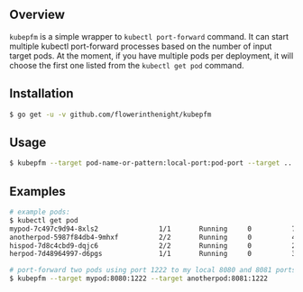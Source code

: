 ## Overview

`kubepfm` is a simple wrapper to `kubectl port-forward` command. It can start multiple kubectl port-forward processes based on the number of input target pods. At the moment, if you have multiple pods per deployment, it will choose the first one listed from the `kubectl get pod` command.

## Installation

```bash
$ go get -u -v github.com/flowerinthenight/kubepfm
```

## Usage

```bash
$ kubepfm --target pod-name-or-pattern:local-port:pod-port --target ...
```

## Examples

```bash
# example pods:
$ kubectl get pod
mypod-7c497c9d94-8xls2               1/1       Running     0          7d
anotherpod-5987f84db4-9mhxf          2/2       Running     0          4d
hispod-7d8c4cbd9-dqjc6               2/2       Running     0          21d
herpod-7d48964997-d6pgs              1/1       Running     0          3d

# port-forward two pods using port 1222 to my local 8080 and 8081 ports:
$ kubepfm --target mypod:8080:1222 --target anotherpod:8081:1222
```
